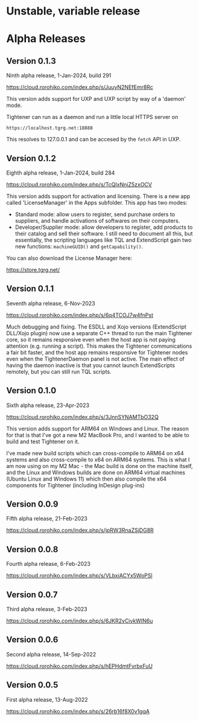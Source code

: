 # Unstable, variable release

# Alpha Releases

## Version 0.1.3

Ninth alpha release, 1-Jan-2024, build 291

https://cloud.rorohiko.com/index.php/s/JuuyN2NEfEmr8Rc

This version adds support for UXP and UXP script by way of a 'daemon' mode.

Tightener can run as a daemon and run a little local HTTPS server on 
```
https://localhost.tgrg.net:18888
```
This resolves to 127.0.0.1 and can be accesed by the `fetch` API in UXP.

## Version 0.1.2

Eighth alpha release, 1-Jan-2024, build 284

https://cloud.rorohiko.com/index.php/s/TcQIxNniZ5zxOCV

This version adds support for activation and licensing. There is a new app
called 'LicenseManager' in the Apps subfolder. This app has two modes:
- Standard mode: allow users to register, send purchase orders to suppliers, and
  handle activations of softwares on their computers.
- Developer/Supplier mode: allow developers to register, add products to their
  catalog and sell their software. I still need to document all this, but essentially,
  the scripting languages like TQL and ExtendScript gain two new functions: `machineGUID()` and
  `getCapability()`.

You can also download the License Manager here:

https://store.tgrg.net/

## Version 0.1.1

Seventh alpha release, 6-Nov-2023

https://cloud.rorohiko.com/index.php/s/6q4TCOJ7w4fnPst

Much debugging and fixing. The ESDLL and Xojo versions (ExtendScript DLL/Xojo plugin) 
now use a separate C++ thread to run the main Tightener core, so it remains responsive even 
when the host app is not paying attention (e.g. running a script). This makes the Tightener 
communications a fair bit faster, and the host app remains responsive for Tightener nodes 
even when the TightenerDaemon panel is not active. The main effect of having the daemon 
inactive is that you cannot launch ExtendScripts remotely, but you can still run TQL scripts.

## Version 0.1.0

Sixth alpha release, 23-Apr-2023

https://cloud.rorohiko.com/index.php/s/3JnnSYNAMTbO32Q

This version adds support for ARM64 on Windows and Linux.
The reason for that is that I've got a new M2 MacBook Pro, 
and I wanted to be able to build and test Tightener on it.

I've made new build scripts which can cross-compile to ARM64 
on x64 systems and also cross-compile to x64 on ARM64 systems.
This is what I am now using on my M2 Mac - the Mac build is
done on the machine itself, and the Linux and Windows builds are 
done on ARM64 virtual machines (Ubuntu Linux and Windows 11)
which then also compile the x64 components for Tightener 
(including InDesign plug-ins)

## Version 0.0.9

Fifth alpha release, 21-Feb-2023

https://cloud.rorohiko.com/index.php/s/jpRW3RnaZSjDG8R

## Version 0.0.8

Fourth alpha release, 6-Feb-2023

https://cloud.rorohiko.com/index.php/s/VLbxiACYx5WoPSl

## Version 0.0.7

Third alpha release, 3-Feb-2023

https://cloud.rorohiko.com/index.php/s/6JKR2vCivkWIN6u

## Version 0.0.6

Second alpha release, 14-Sep-2022

https://cloud.rorohiko.com/index.php/s/hEPHdmtFvrbxFuU

## Version 0.0.5

First alpha release, 13-Aug-2022

https://cloud.rorohiko.com/index.php/s/26rb16f8X0v1gqA
